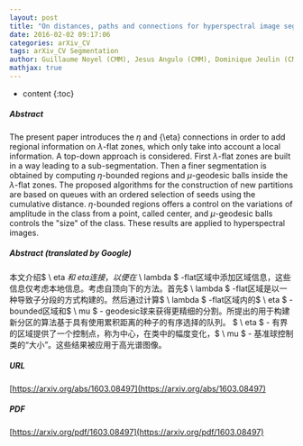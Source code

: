 ```yaml
---
layout: post
title: "On distances, paths and connections for hyperspectral image segmentation"
date: 2016-02-02 09:17:06
categories: arXiv_CV
tags: arXiv_CV Segmentation
author: Guillaume Noyel (CMM), Jesus Angulo (CMM), Dominique Jeulin (CMM)
mathjax: true
---
```


* content
{:toc}

##### Abstract
The present paper introduces the $\eta$ and {\eta} connections in order to add regional information on $\lambda$-flat zones, which only take into account a local information. A top-down approach is considered. First $\lambda$-flat zones are built in a way leading to a sub-segmentation. Then a finer segmentation is obtained by computing $\eta$-bounded regions and $\mu$-geodesic balls inside the $\lambda$-flat zones. The proposed algorithms for the construction of new partitions are based on queues with an ordered selection of seeds using the cumulative distance. $\eta$-bounded regions offers a control on the variations of amplitude in the class from a point, called center, and $\mu$-geodesic balls controls the "size" of the class. These results are applied to hyperspectral images.

##### Abstract (translated by Google)
本文介绍$ \ eta $和{\ eta}连接，以便在$ \ lambda $ -flat区域中添加区域信息，这些信息仅考虑本地信息。考虑自顶向下的方法。首先$ \ lambda $ -flat区域是以一种导致子分段的方式构建的。然后通过计算$ \ lambda $ -flat区域内的$ \ eta $ -bounded区域和$ \ mu $  -  geodesic球来获得更精细的分割。所提出的用于构建新分区的算法基于具有使用累积距离的种子的有序选择的队列。 $ \ eta $  - 有界的区域提供了一个控制点，称为中心，在类中的幅度变化，$ \ mu $  - 基准球控制类的“大小”。这些结果被应用于高光谱图像。

##### URL
[https://arxiv.org/abs/1603.08497](https://arxiv.org/abs/1603.08497)

##### PDF
[https://arxiv.org/pdf/1603.08497](https://arxiv.org/pdf/1603.08497)

